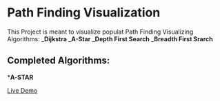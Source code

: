 # Path Finding Visualization

This Project is meant to visualize populat Path Finding Visualizing Algorithms:
_**Dijkstra**
_**A-Star**
_**Depth First Search**
_**Breadth First Srarch**

## Completed Algorithms:

\***A-STAR**

[Live Demo](https://suparth-a-star-visualizer.netlify.app/)
